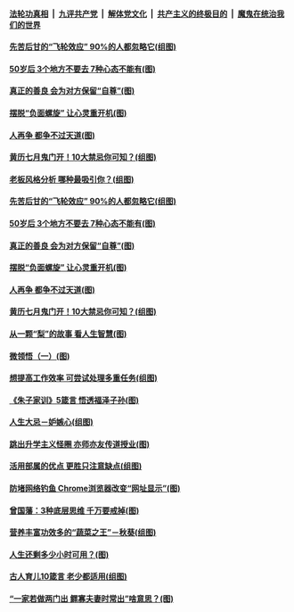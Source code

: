 

####  [法轮功真相](../../../../basic/blob/master/README.md?t=08220731) &nbsp;|&nbsp; [九评共产党](../../../../9ping.md/blob/master/README.md?t=08220731) &nbsp;|&nbsp; [解体党文化](../../../../jtdwh.md/blob/master/README.md?t=08220731)  &nbsp;|&nbsp; [共产主义的终极目的](../../../../gczydzjmd.md/blob/master/README.md?t=08220731) &nbsp;|&nbsp; [魔鬼在统治我们的世界](../../../../mgztzwmdsj.md/blob/master/README.md?t=08220731) 

#### [先苦后甘的“飞轮效应” 90%的人都忽略它(组图)](../pages/p8/943634.md?t=08220731) 

#### [50岁后 3个地方不要去 7种心态不能有(图)](../pages/p8/943490.md?t=08220731) 

#### [真正的善良 会为对方保留“自尊”(图)](../pages/p8/943419.md?t=08220731) 

#### [摆脱“负面螺旋” 让心灵重开机(图)](../pages/p8/943610.md?t=08220731) 

#### [人再争 都争不过天道(图)](../pages/p8/943531.md?t=08220731) 

#### [黄历七月鬼门开！10大禁忌你可知？(组图)](../pages/p8/943489.md?t=08220731) 

#### [老板风格分析 哪种最吸引你？(组图)](../pages/p8/943705.md?t=08220731) 

#### [先苦后甘的“飞轮效应” 90%的人都忽略它(组图)](../pages/p8/943634.md?t=08220731) 

#### [50岁后 3个地方不要去 7种心态不能有(图)](../pages/p8/943490.md?t=08220731) 

#### [真正的善良 会为对方保留“自尊”(图)](../pages/p8/943419.md?t=08220731) 

#### [摆脱“负面螺旋” 让心灵重开机(图)](../pages/p8/943610.md?t=08220731) 

#### [人再争 都争不过天道(图)](../pages/p8/943531.md?t=08220731) 

#### [黄历七月鬼门开！10大禁忌你可知？(组图)](../pages/p8/943489.md?t=08220731) 

#### [从一颗“梨”的故事 看人生智慧(图)](../pages/p8/942892.md?t=08220731) 

#### [微领悟（一）(图)](../pages/p8/943492.md?t=08220731) 

#### [想提高工作效率 可尝试处理多重任务(组图)](../pages/p8/943484.md?t=08220731) 

#### [《朱子家训》5箴言 悟透福泽子孙(图)](../pages/p8/943478.md?t=08220731) 

#### [人生大忌－妒嫉心(组图)](../pages/p8/942888.md?t=08220731) 

#### [跳出升学主义怪圈 亦师亦友传道授业(图)](../pages/p8/941822.md?t=08220731) 

#### [活用部属的优点 更胜只注意缺点(组图)](../pages/p8/943409.md?t=08220731) 

#### [防堵网络钓鱼 Chrome浏览器改变“网址显示”(图)](../pages/p8/943348.md?t=08220731) 

#### [曾国藩：3种底层思维 千万要戒掉(图)](../pages/p8/942881.md?t=08220731) 

#### [营养丰富功效多的“蔬菜之王”－秋葵(组图)](../pages/p8/943293.md?t=08220731) 

#### [人生还剩多少小时可用？(图)](../pages/p8/943253.md?t=08220731) 

#### [古人育儿10箴言 老少都适用(组图)](../pages/p8/943243.md?t=08220731) 

#### [“一家若做两门出 鳏寡夫妻时常出”啥意思？(图)](../pages/p8/943239.md?t=08220731) 

